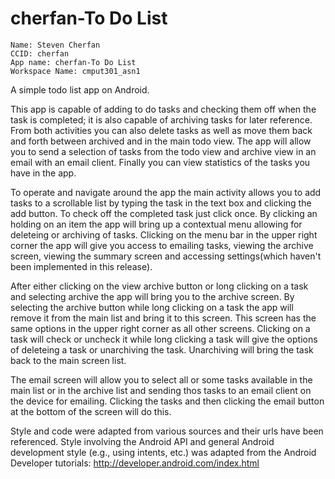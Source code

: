 cherfan-To Do List
============
```
Name: Steven Cherfan
CCID: cherfan
App name: cherfan-To Do List
Workspace Name: cmput301_asn1
```

A simple todo list app on Android.

This app is capable of adding to do tasks and checking them off when the task is completed; it is
also capable of archiving tasks for later reference. From both activities you can also delete tasks
as well as move them back and forth between archived and in the main todo view. The app will allow you
to send a selection of tasks from the todo view and archive view in an email with an email client.
Finally you can view statistics of the tasks you have in the app.

To operate and navigate around the app the main activity allows you to add tasks to a scrollable list
by typing the task in the text box and clicking the add button. To check off the completed task just 
click once. By clicking an holding on an item the app will bring up a contextual menu allowing for
deleteing or archiving of tasks. Clicking on the menu bar in the upper right corner the app will
give you access to emailing tasks, viewing the archive screen, viewing the summary screen and 
accessing settings(which haven't been implemented in this release).

After either clicking on the view archive button or long clicking on a task and selecting archive
the app will bring you to the archive screen. By selecting the archive button while long clicking
on a task the app will remove it from the main list and bring it to this screen. This screen has
the same options in the upper right corner as all other screens. Clicking on a task will check or
uncheck it while long clicking a task will give the options of deleteing a task or unarchiving the
task. Unarchiving will bring the task back to the main screen list.

The email screen will allow you to select all or some tasks available in the main list or in the archive
list and sending thos tasks to an email client on the device for emailing. Clicking the tasks and then
clicking the email button at the bottom of the screen will do this.  

Style and code were adapted from various sources and their urls have been referenced. Style involving the Android
API and general Android development style (e.g., using intents, etc.) was adapted from the Android Developer tutorials:
http://developer.android.com/index.html
